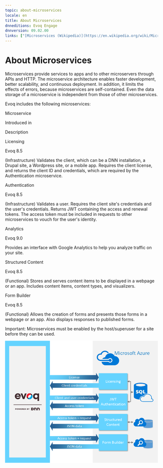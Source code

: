 ```yaml
---
topic: about-microservices
locale: en
title: About Microservices
dnneditions: Evoq Engage
dnnversion: 09.02.00
links: ["[Microservices (Wikipedia)](https://en.wikipedia.org/wiki/Microservices)","[Microservices vs. Service-Oriented Architecture (O'Reilly)](http://www.oreilly.com/programming/free/microservices-vs-service-oriented-architecture.csp)"]
---
```


# About Microservices

Microservices provide services to apps and to other microservers through APIs and HTTP. The microservice architecture enables faster development, better scalability, and continuous deployment. In addition, it limits the effects of errors, because microservices are self-contained. Even the data storage of a microservice is independent from those of other microservices.

Evoq includes the following microservices:

Microservice

Introduced in

Description

Licensing

Evoq 8.5

(Infrastructure) Validates the client, which can be a DNN installation, a Drupal site, a Wordpress site, or a mobile app. Requires the client license, and returns the client ID and credentials, which are required by the Authentication microservice.

Authentication

Evoq 8.5

(Infrastructure) Validates a user. Requires the client site's credentials and the user's credentials. Returns JWT containing the access and renewal tokens. The access token must be included in requests to other microservices to vouch for the user's identity.

Analytics

Evoq 9.0

Provides an interface with Google Analytics to help you analyze traffic on your site.

Structured Content

Evoq 8.5

(Functional) Stores and serves content items to be displayed in a webpage or an app. Includes content items, content types, and visualizers.

Form Builder

Evoq 8.5

(Functional) Allows the creation of forms and presents those forms in a webpage or an app. Also displays responses to published forms.

Important: Microservices must be enabled by the host/superuser for a site before they can be used.

![](/images/gra-evoq-microservices-overview.png)